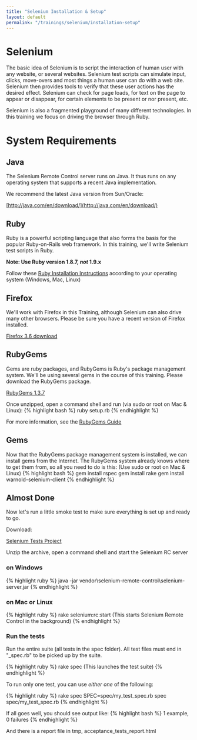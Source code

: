 ```yaml
---
title: "Selenium Installation & Setup"
layout: default
permalink: "/trainings/selenium/installation-setup"  	 
---
```


Selenium
========

The basic idea of Selenium is to script the interaction of human user with any website, or several websites.
Selenium test scripts can simulate input, clicks, move-overs and most things a human user can do with a web site.
Selenium then provides tools to verify that these user actions has the desired effect.  Selenium can check for page
loads, for text on the page to appear or disappear, for certain elements to be present or nor present, etc.

Selenium is also a fragmented playground of many different technologies.  In this training we focus on driving the browser
through Ruby.

System Requirements
===================

Java
----

The Selenium Remote Control server runs on Java.  It thus runs on any operating system that supports a recent Java implementation.

We recommend the latest Java version from Sun/Oracle:

[http://java.com/en/download/](http://java.com/en/download/)

Ruby
----

Ruby is a powerful scripting language that also forms the basis for the popular Ruby-on-Rails web framework.  In this training,
we'll write Selenium test scripts in Ruby.

**Note: Use Ruby version 1.8.7, _not_ 1.9.x**

Follow these [Ruby Installation Instructions](http://www.ruby-lang.org/en/downloads/) according to your operating system (Windows, Mac, Linux)

Firefox
-------

We'll work with Firefox in this Training, although Selenium can also drive many other browsers.  Please be sure you have a recent version of Firefox installed.

[Firefox 3.6 download](http://www.mozilla.com/en-US/firefox/firefox.html)

RubyGems
--------

Gems are ruby packages, and RubyGems is Ruby's package management system. We'll be using several gems in the course of this training.
Please download the RubyGems package.

[RubyGems 1.3.7](http://rubyforge.org/frs/download.php/70697/rubygems-1.3.7.zip)

Once unzipped, open a command shell and run (via sudo or root on Mac & Linux):
{% highlight bash %}
  ruby setup.rb
{% endhighlight %}

For more information, see the [RubyGems Guide](http://docs.rubygems.org/read/chapter/3)

Gems
----

Now that the RubyGems package management system is installed, we can install gems from the Internet.
The RubyGems system already knows where to get them from, so all you need to do is this: (Use sudo or root on Mac & Linux)
{% highlight bash %}
  gem install rspec
  gem install rake
  gem install warnold-selenium-client
{% endhighlight %}

Almost Done
-----------

Now let's run a little smoke test to make sure everything is set up and ready to go.

Download:

[Selenium Tests Project](/downloads/selenium-course-tests.zip)

Unzip the archive, open a command shell and start the Selenium RC server

### on Windows

{% highlight ruby %}
java -jar vendor\selenium-remote-control\selenium-server.jar
{% endhighlight %}

### on Mac or Linux

{% highlight ruby %}
  rake selenium:rc:start  (This starts Selenium Remote Control in the background)
{% endhighlight %}

### Run the tests

Run the entire suite (all tests in the spec folder).  All test files must end in "_spec.rb" to be picked up by the suite.

{% highlight ruby %}
  rake spec               (This launches the test suite)
{% endhighlight %}

To run only one test, you can use _either one_ of the following:

{% highlight ruby %}
  rake spec SPEC=spec/my_test_spec.rb
  spec spec/my_test_spec.rb
{% endhighlight %}


If all goes well, you should see output like:
{% highlight bash %}
  1 example, 0 failures
{% endhighlight %}

And there is a report file in tmp, acceptance_tests_report.html
